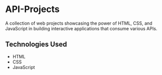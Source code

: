 # API-Projects
A collection of web projects showcasing the power of HTML, CSS, and JavaScript in building interactive applications that consume various APIs.
## Technologies Used
- HTML
- CSS
- JavaScript
